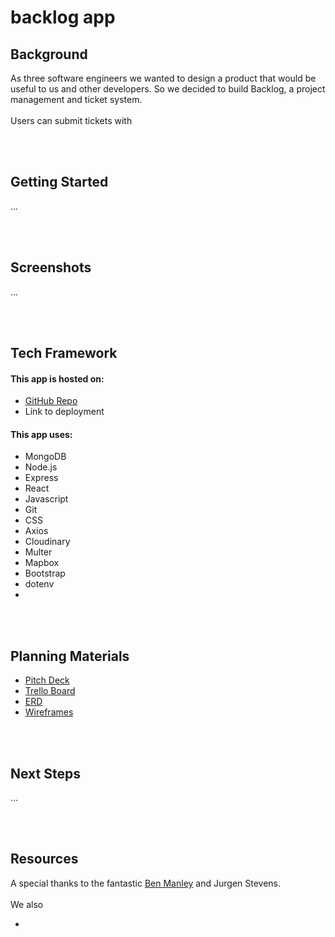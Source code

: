 # backlog app

<h2>Background</h2>
As three software engineers we wanted to design a product that would be useful to us and other developers. So we decided to build Backlog, a project management and ticket system.
<br /><br />
Users can submit tickets with


<br /><br />
<h2>Getting Started</h2>
...

<br /><br />
<h2>Screenshots</h2>
...

<br /><br />
<h2>Tech Framework</h2>
<h4>This app is hosted on:</h4>
<ul>
  <li><a href="https://github.com/slavdefense/Backlog-MERN-Stack">GitHub Repo</a></li>
  <li><a href=""></a>Link to deployment</li>
</ul>

<h4>This app uses:</h4>
<ul>
  <li>MongoDB</li>
  <li>Node.js</li>
  <li>Express</li>
  <li>React</li>
  <li>Javascript</li>
  <li>Git</li>
  <li>CSS</li>
  <li><a href=""></a>Axios</li>
  <li><a href=""></a>Cloudinary</li>
  <li><a href=""></a>Multer</li>
  <li><a href=""></a>Mapbox</li>
  <li><a href=""></a>Bootstrap</li>
  <li><a href=""></a>dotenv</li>
  <li><a href=""></a></li>
</ul>

<br /><br />
<h2>Planning Materials</h2>
<ul>
  <li><a href="https://docs.google.com/presentation/d/115wHaLOGxVNdRF-eLLsjHdkSe9UjpHYIlhLqnUHfOnc/edit?usp=sharing">Pitch Deck</a></li>
  <li><a href="https://trello.com/b/AEN2BkPT/backlog">Trello Board</a></li>
  <li><a href="https://drive.google.com/file/d/1dXg5tcVyREsVgmg87mrd-PwkJSZe75uw/view?usp=sharing">ERD</a></li>
  <li><a href="https://whimsical.com/backlog-vSgJLvQPLPKghuxGW2su6">Wireframes</a></li>
</ul>

<br /><br />
<h2>Next Steps</h2>
...


<br /><br />
<h2>Resources</h2>
A special thanks to the fantastic <a href="https://github.com/ManliestBen">Ben Manley</a> and Jurgen Stevens.
<br /><br />
We also 
<ul>
  <li></li>